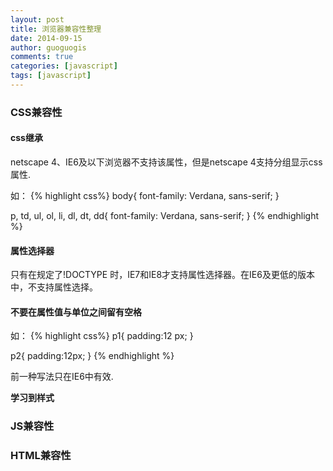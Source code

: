 ```yaml
---
layout: post
title: 浏览器兼容性整理
date: 2014-09-15
author: guoguogis
comments: true
categories: [javascript]
tags: [javascript]
---
```


### CSS兼容性

#### css继承

netscape 4、IE6及以下浏览器不支持该属性，但是netscape 4支持分组显示css属性.

如：
{% highlight css%}
body{
     font-family: Verdana, sans-serif;
}

p, td, ul, ol, li, dl, dt, dd{
     font-family: Verdana, sans-serif;
}
{% endhighlight %}


#### 属性选择器
只有在规定了!DOCTYPE 时，IE7和IE8才支持属性选择器。在IE6及更低的版本中，不支持属性选择。


#### 不要在属性值与单位之间留有空格

如：
{% highlight css%}
p1{
    padding:12 px;
}

p2{
    padding:12px;
}
{% endhighlight %}

前一种写法只在IE6中有效.


**学习到样式**

### JS兼容性


### HTML兼容性


